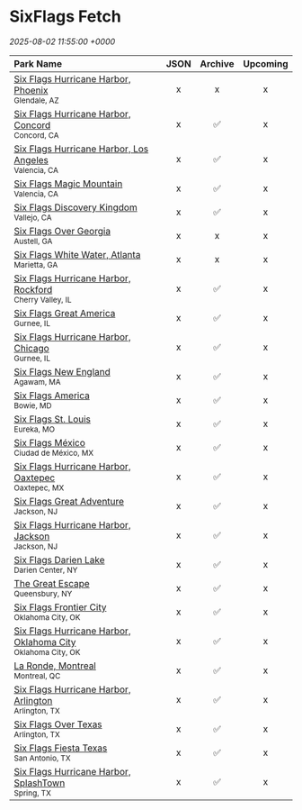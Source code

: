 # SixFlags Fetch

*2025-08-02 11:55:00 +0000*

| Park Name | JSON | Archive | Upcoming |
| :-------- | :--: | :-----: | :------: |
| [Six Flags Hurricane Harbor, Phoenix](https://parkcalendar.com/#46)<br><sup>Glendale, AZ</sup> | x | x | x |
| [Six Flags Hurricane Harbor, Concord](https://parkcalendar.com/#42)<br><sup>Concord, CA</sup> | x | ✅ | x |
| [Six Flags Hurricane Harbor, Los Angeles](https://parkcalendar.com/#11)<br><sup>Valencia, CA</sup> | x | ✅ | x |
| [Six Flags Magic Mountain](https://parkcalendar.com/#6)<br><sup>Valencia, CA</sup> | x | ✅ | x |
| [Six Flags Discovery Kingdom](https://parkcalendar.com/#17)<br><sup>Vallejo, CA</sup> | x | ✅ | x |
| [Six Flags Over Georgia](https://parkcalendar.com/#2)<br><sup>Austell, GA</sup> | x | x | x |
| [Six Flags White Water, Atlanta](https://parkcalendar.com/#25)<br><sup>Marietta, GA</sup> | x | x | x |
| [Six Flags Hurricane Harbor, Rockford](https://parkcalendar.com/#48)<br><sup>Cherry Valley, IL</sup> | x | ✅ | x |
| [Six Flags Great America](https://parkcalendar.com/#7)<br><sup>Gurnee, IL</sup> | x | ✅ | x |
| [Six Flags Hurricane Harbor, Chicago](https://parkcalendar.com/#13)<br><sup>Gurnee, IL</sup> | x | ✅ | x |
| [Six Flags New England](https://parkcalendar.com/#20)<br><sup>Agawam, MA</sup> | x | ✅ | x |
| [Six Flags America](https://parkcalendar.com/#14)<br><sup>Bowie, MD</sup> | x | ✅ | x |
| [Six Flags St. Louis](https://parkcalendar.com/#3)<br><sup>Eureka, MO</sup> | x | ✅ | x |
| [Six Flags México](https://parkcalendar.com/#28)<br><sup>Ciudad de México, MX</sup> | x | ✅ | x |
| [Six Flags Hurricane Harbor, Oaxtepec](https://parkcalendar.com/#32)<br><sup>Oaxtepec, MX</sup> | x | ✅ | x |
| [Six Flags Great Adventure](https://parkcalendar.com/#5)<br><sup>Jackson, NJ</sup> | x | ✅ | x |
| [Six Flags Hurricane Harbor, Jackson](https://parkcalendar.com/#23)<br><sup>Jackson, NJ</sup> | x | ✅ | x |
| [Six Flags Darien Lake](https://parkcalendar.com/#45)<br><sup>Darien Center, NY</sup> | x | ✅ | x |
| [The Great Escape](https://parkcalendar.com/#24)<br><sup>Queensbury, NY</sup> | x | ✅ | x |
| [Six Flags Frontier City](https://parkcalendar.com/#43)<br><sup>Oklahoma City, OK</sup> | x | ✅ | x |
| [Six Flags Hurricane Harbor, Oklahoma City](https://parkcalendar.com/#44)<br><sup>Oklahoma City, OK</sup> | x | ✅ | x |
| [La Ronde, Montreal](https://parkcalendar.com/#29)<br><sup>Montreal, QC</sup> | x | ✅ | x |
| [Six Flags Hurricane Harbor, Arlington](https://parkcalendar.com/#10)<br><sup>Arlington, TX</sup> | x | ✅ | x |
| [Six Flags Over Texas](https://parkcalendar.com/#1)<br><sup>Arlington, TX</sup> | x | ✅ | x |
| [Six Flags Fiesta Texas](https://parkcalendar.com/#8)<br><sup>San Antonio, TX</sup> | x | ✅ | x |
| [Six Flags Hurricane Harbor, SplashTown](https://parkcalendar.com/#47)<br><sup>Spring, TX</sup> | x | ✅ | x |
